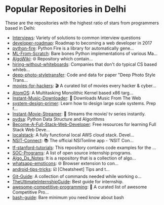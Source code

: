 # Popular Repositories in Delhi

These are the repositories with the highest ratio of stars from programmers based in Delhi:

- [Interviews](https://github.com/kdn251/Interviews): Variety of solutions to common interview questions
- [developer-roadmap](https://github.com/kamranahmedse/developer-roadmap): Roadmap to becoming a web developer in 2017
- [python-fire](https://github.com/google/python-fire): Python Fire is a library for automatically gene...
- [ML-From-Scratch](https://github.com/eriklindernoren/ML-From-Scratch): Bare bones Python implementations of various Ma...
- [AlgoWiki](https://github.com/vicky002/AlgoWiki): :globe_with_meridians: Repository which contain...
- [hiring-without-whiteboards](https://github.com/poteto/hiring-without-whiteboards): Companies that don't do typical CS based whiteb...
- [deep-photo-styletransfer](https://github.com/luanfujun/deep-photo-styletransfer): Code and data for paper "Deep Photo Style Trans...
- [movies-for-hackers](https://github.com/k4m4/movies-for-hackers): 🎬 A curated list of movies every hacker & cyber...
- [AtomOS](https://github.com/amaneureka/AtomOS): A Multitasking Monolithic Kernel based x86 targ...
- [Instant-Music-Downloader](https://github.com/yask123/Instant-Music-Downloader): 🎷  Downloads Music From The Web 
- [system-design-primer](https://github.com/donnemartin/system-design-primer): Learn how to design large scale systems. Prep f...
- [Instant-Movie-Streamer](https://github.com/yask123/Instant-Movie-Streamer): 🎥  Streams the movie/ tv series instantly.
- [pydsa](https://github.com/pydsa/pydsa): Python Data Structure and Algorithms
- [Become-A-Full-Stack-Web-Developer](https://github.com/bmorelli25/Become-A-Full-Stack-Web-Developer): Free resources for learning Full Stack Web Deve...
- [localstack](https://github.com/atlassian/localstack): A fully functional local AWS cloud stack. Devel...
- [NSIT-Connect](https://github.com/Swati4star/NSIT-Connect): :books: The official NSITonline app - 'NSIT Con...
- [tf-stanford-tutorials](https://github.com/chiphuyen/tf-stanford-tutorials): This repository contains code examples for the ...
- [SOC-Programs](https://github.com/tapasweni-pathak/SOC-Programs): A list of open source internship programs.
- [Algo_Ds_Notes](https://github.com/algobook/Algo_Ds_Notes): It is a repository that is a collection of algo...
- [whatsapp-emoticons](https://github.com/prabhakar267/whatsapp-emoticons): :globe_with_meridians: Browser extension to con...
- [android-tips-tricks](https://github.com/nisrulz/android-tips-tricks): :ballot_box_with_check: [Cheatsheet] Tips and t...
- [Git-Guide](https://github.com/chhavip/Git-Guide): A collection of commands needed while working o...
- [TheUltimateInternshipGuide](https://github.com/vicky002/TheUltimateInternshipGuide): Best guide for internship.
- [awesome-competitive-programming](https://github.com/lnishan/awesome-competitive-programming): :gem: A curated list of awesome Competitive Pro...
- [bash-guide](https://github.com/Idnan/bash-guide): Bare minimum you need know about bash
